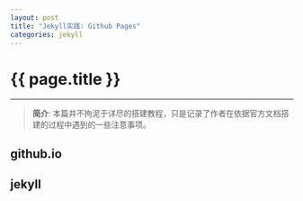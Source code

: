 ```yaml
---
layout: post
title: "Jekyll实践: Github Pages"
categories: jekyll
---
```

# {{ page.title }}
---
>**简介**: 本篇并不拘泥于详尽的搭建教程，只是记录了作者在依据官方文档搭建的过程中遇到的一些注意事项。

## github.io
## jekyll

